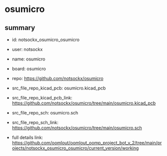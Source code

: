 # osumicro
 
## summary 
* id: notsockx_osumicro_osumicro
* user: notsockx
* name: osumicro
* board: osumicro
* repo: https://github.com/notsockx/osumicro
* src_file_repo_kicad_pcb: osumicro.kicad_pcb
* src_file_repo_kicad_pcb_link: https://github.com/notsockx/osumicro/tree/main/osumicro.kicad_pcb


* src_file_repo_sch: osumicro.sch
* src_file_repo_sch_link: https://github.com/notsockx/osumicro/tree/main/osumicro.sch
* full details link: https://github.com/oomlout/oomlout_oomp_project_bot_v_2/tree/main/projects/notsockx_osumicro_osumicro/current_version/working  







